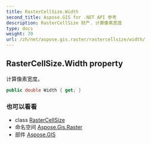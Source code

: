 ```yaml
---
title: RasterCellSize.Width
second_title: Aspose.GIS for .NET API 参考
description: RasterCellSize 财产. 计算像素宽度
type: docs
weight: 70
url: /zh/net/aspose.gis.raster/rastercellsize/width/
---
```

## RasterCellSize.Width property

计算像素宽度。

```csharp
public double Width { get; }
```

### 也可以看看

* class [RasterCellSize](../)
* 命名空间 [Aspose.Gis.Raster](../../rastercellsize/)
* 部件 [Aspose.GIS](../../../)


